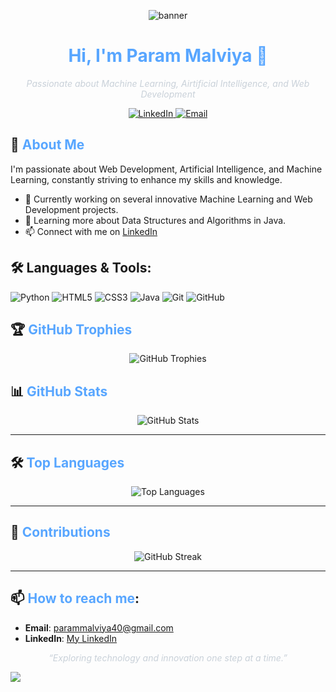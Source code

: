 <!-- Banner Section -->
<p align="center">
  <img src="https://user-images.githubusercontent.com/3369400/133268513-5bfe2f93-4402-42c9-a403-81c9e86934b6.jpeg" alt="banner" />
</p>

<!-- Title and Introduction -->
<h1 align="center" style="color:#58A6FF;">Hi, I'm Param Malviya 👋</h1>
<p align="center" style="color:#C9D1D9;">
  <em>Passionate about Machine Learning, Airtificial Intelligence, and Web Development</em>
</p>

<!-- Social Links with Dark Theme -->
<p align="center">
  <a href="https://www.linkedin.com/in/your-linkedin/">
    <img src="https://img.shields.io/badge/-LinkedIn-0D1117?style=for-the-badge&logo=LinkedIn&logoColor=0A66C2" alt="LinkedIn">
  </a>
  <a href="mailto:your-email@gmail.com">
    <img src="https://img.shields.io/badge/-Email-0D1117?style=for-the-badge&logo=Gmail&logoColor=D14836" alt="Email">
  </a>
</p>

<!-- About Me Section with Dark Colors -->
## 🌟 <span style="color:#58A6FF;">About Me</span>
I'm passionate about Web Development, Artificial Intelligence, and Machine Learning, constantly striving to enhance my skills and knowledge.

- 🔭 Currently working on several innovative Machine Learning and Web Development projects. 
- 🌱 Learning more about Data Structures and Algorithms in Java.
- 📫 Connect with me on [LinkedIn](https://www.linkedin.com/in/param-malviya)

## 🛠️ Languages & Tools:
![Python](https://img.shields.io/badge/Python-3776AB?style=for-the-badge&logo=python&logoColor=white)
![HTML5](https://img.shields.io/badge/HTML5-E34F26?style=for-the-badge&logo=html5&logoColor=white)
![CSS3](https://img.shields.io/badge/CSS3-1572B6?style=for-the-badge&logo=css3&logoColor=white)
![Java](https://img.shields.io/badge/Java-ED8B00?style=for-the-badge&logo=java&logoColor=white)
![Git](https://img.shields.io/badge/Git-F05032?style=for-the-badge&logo=git&logoColor=white)
![GitHub](https://img.shields.io/badge/GitHub-181717?style=for-the-badge&logo=github&logoColor=white)

<!-- GitHub Trophies Section with Dark Theme -->

## 🏆 <span style="color:#58A6FF;">GitHub Trophies</span>
<p align="center">
  <img src="https://github-profile-trophy.vercel.app/?username=ParamMalviya&theme=darkhub&no-frame=true&margin-w=15" alt="GitHub Trophies" />
</p>



<!-- GitHub Stats Section with Dark Theme -->
## 📊 <span style="color:#58A6FF;">GitHub Stats</span>
<p align="center">
  <img src="https://github-readme-stats.vercel.app/api?username=ParamMalviya&show_icons=true&theme=merko" alt="GitHub Stats" />
</p>

---

<!-- Top Languages Section with Dark Theme -->
## 🛠 <span style="color:#58A6FF;">Top Languages</span>
<p align="center">
  <img src="https://github-readme-stats.vercel.app/api/top-langs/?username=ParamMalviya&layout=compact&theme=merko" alt="Top Languages" />
</p>

---

<!-- Contributions Section with Dark Theme -->
## 🚀 <span style="color:#58A6FF;">Contributions</span>
<p align="center">
  <img src="https://github-readme-streak-stats.herokuapp.com/?user=ParamMalviya&theme=merko" alt="GitHub Streak" />
</p>

---

<!-- Contact Section -->
## 📫 <span style="color:#58A6FF;">How to reach me</span>:
- **Email**: parammalviya40@gmail.com
- **LinkedIn**: [My LinkedIn](https://www.linkedin.com/in/param-malviya/)

<!-- Footer with Dark Theme -->
<p align="center" style="color:#C9D1D9;">
  <em>“Exploring technology and innovation one step at a time.”</em>
</p>
<a href="https://visitcount.itsvg.in">
  <img src="https://visitcount.itsvg.in/api?id=ParamMalviya&label=Profile%20Views&color=3&icon=5&pretty=false" />
</a>
